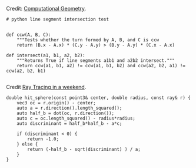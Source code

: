 Credit: [Computational Geometry](https://www.toptal.com/python/computational-geometry-in-python-from-theory-to-implementation).
```
# python line segment intersection test


def ccw(A, B, C):
    """Tests whether the turn formed by A, B, and C is ccw 
    return (B.x - A.x) * (C.y - A.y) > (B.y - A.y) * (C.x - A.x)
    
def intersect(a1, b1, a2, b2):
    """Returns True if line segments a1b1 and a2b2 intersect."""
    return ccw(a1, b1, a2) != ccw(a1, b1, b2) and ccw(a2, b2, a1) != ccw(a2, b2, b1)
    
```

Credit [Ray Tracing in a weekend](https://raytracing.github.io/books/RayTracingInOneWeekend.html#rays,asimplecamera,andbackground).

```
double hit_sphere(const point3& center, double radius, const ray& r) {
    vec3 oc = r.origin() - center;
    auto a = r.direction().length_squared();
    auto half_b = dot(oc, r.direction());
    auto c = oc.length_squared() - radius*radius;
    auto discriminant = half_b*half_b - a*c;

    if (discriminant < 0) {
        return -1.0;
    } else {
        return (-half_b - sqrt(discriminant) ) / a;
    }
}
```
